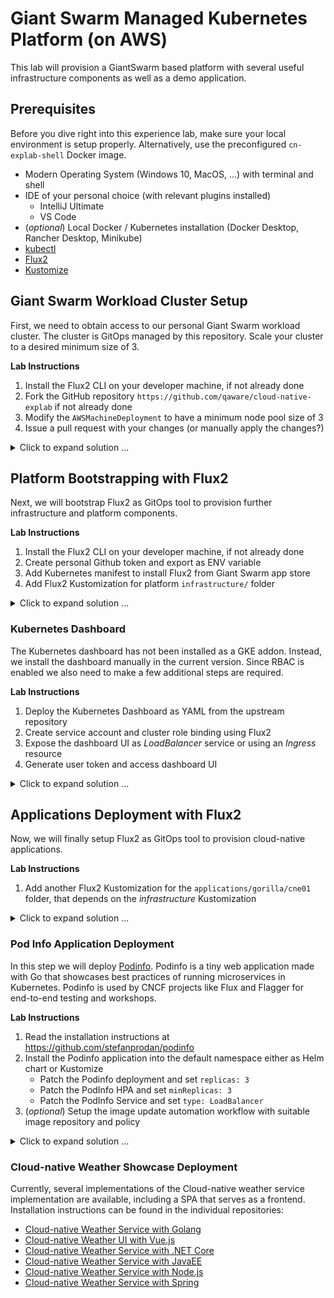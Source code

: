 # Giant Swarm Managed Kubernetes Platform (on AWS)

This lab will provision a GiantSwarm based platform with several useful infrastructure components as well
as a demo application.

## Prerequisites

Before you dive right into this experience lab, make sure your local environment is setup properly.
Alternatively, use the preconfigured `cn-explab-shell` Docker image.

- Modern Operating System (Windows 10, MacOS, ...) with terminal and shell
- IDE of your personal choice (with relevant plugins installed)
  - IntelliJ Ultimate
  - VS Code
- (_optional_) Local Docker / Kubernetes installation (Docker Desktop, Rancher Desktop, Minikube)
- [kubectl](https://kubernetes.io/docs/tasks/tools/)
- [Flux2](https://fluxcd.io/flux/cmd/)
- [Kustomize](https://kustomize.io)

## Giant Swarm Workload Cluster Setup

First, we need to obtain access to our personal Giant Swarm workload cluster. The cluster is GitOps managed by this repository. Scale your cluster to a desired minimum size of 3.

**Lab Instructions**

1. Install the Flux2 CLI on your developer machine, if not already done
2. Fork the GitHub repository `https://github.com/qaware/cloud-native-explab` if not already done
3. Modify the `AWSMachineDeployment` to have a minimum node pool size of 3
4. Issue a pull request with your changes (or manually apply the changes?)

<details>
  <summary markdown="span">Click to expand solution ...</summary>

```yaml
apiVersion: infrastructure.giantswarm.io/v1alpha3
kind: AWSMachineDeployment
metadata:
  annotations:
    giantswarm.io/docs: https://docs.giantswarm.io/ui-api/management-api/crd/awsmachinedeployments.infrastructure.giantswarm.io/
  labels:
    cluster.x-k8s.io/cluster-name: ${cluster_id}
    giantswarm.io/cluster: ${cluster_id}
    giantswarm.io/machine-deployment: ${machine_deployment_id}
    giantswarm.io/organization: ${organization}
    release.giantswarm.io/version: ${release}
  name: ${machine_deployment_id}
  namespace: org-${organization}
spec:
  nodePool:
    description: Default node pool
    scaling:
      max: 5
      # set minimum size
      min: 3
```

</details>

## Platform Bootstrapping with Flux2

Next, we will bootstrap Flux2 as GitOps tool to provision further infrastructure and platform components.

**Lab Instructions**

1. Install the Flux2 CLI on your developer machine, if not already done
2. Create personal Github token and export as ENV variable
3. Add Kubernetes manifest to install Flux2 from Giant Swarm app store
4. Add Flux2 Kustomization for platform `infrastructure/` folder

<details>
  <summary markdown="span">Click to expand solution ...</summary>

```yaml
apiVersion: v1
data:
  values: |
    cluster:
      domain: ${cluster_domain}
kind: ConfigMap
metadata:
  name: flux-app-user-values
  namespace: ${cluster_id}
---
apiVersion: application.giantswarm.io/v1alpha1
kind: App
metadata:
  name: flux-app
  namespace: ${cluster_id}
spec:
  catalog: giantswarm-test
  kubeConfig:
    context:
      name: ${cluster_id}
    inCluster: false
    secret:
      name: ${cluster_id}-kubeconfig
      namespace: ${cluster_id}
  name: flux-app
  namespace: flux-app
  userConfig:
    configMap:
      name: flux-app-user-values
      namespace: ${cluster_id}
  version: 0.18.2-dcab87c5fd78247eba4127afc33081d825f08df9
```

  ```bash
# you may register a dedicated 
flux create source git $GIT_REPO \
    --url=https://github.com/$GIT_USER/$GIT_REPO \
    --branch=main \
    --interval=5m \
    --export > ./clusters/gorilla/cne01/$GIT_REPO-source.yaml

# you may need to update and modify Flux kustomization
# - infrastructure-sync.yaml

flux create kustomization infrastructure \
    --source=GitRepository/flux-system \
    --path="./infrastructure/gorilla/cne01"
    --prune=true \
    --interval=5m0s \
    --export > ./clusters/gorilla/cne01/infrastructure-sync.yaml

# manually apply the source and infrastructure manifests
kubectl apply ./clusters/gorilla/cne01/$GIT_REPO-source.yaml
kubectl apply ./clusters/gorilla/cne01/infrastructure-sync.yaml

# to manually trigger the GitOps process use the following commands
flux reconcile source git flux-system
flux reconcile kustomization infrastructure
flux get all
  ```

</details>

### Kubernetes Dashboard

The Kubernetes dashboard has not been installed as a GKE addon. Instead, we install the dashboard manually in the
current version. Since RBAC is enabled we also need to make a few additional steps are required.

**Lab Instructions**

1. Deploy the Kubernetes Dashboard as YAML from the upstream repository
2. Create service account and cluster role binding using Flux2
3. Expose the dashboard UI as _LoadBalancer_ service or using an _Ingress_ resource
4. Generate user token and access dashboard UI

<details>
  <summary markdown="span">Click to expand solution ...</summary>

```bash
# change into infrastructure/ directory
take kubernetes-dashboard
kustomize create
```

Now you can add the latest recommend dashboard manifest YAML to the resources section of the kustomization.yaml
e.g. https://raw.githubusercontent.com/kubernetes/dashboard/v2.7.0/aio/deploy/recommended.yaml

```yaml
# see https://github.com/kubernetes/dashboard/blob/master/docs/user/access-control/creating-sample-user.md
# create admin-service-account.yaml in the GitOps infrastructure directory
apiVersion: v1
kind: ServiceAccount
metadata:
    name: admin-user
    namespace: kube-system
---
apiVersion: rbac.authorization.k8s.io/v1
kind: ClusterRoleBinding
metadata:
    name: admin-user
roleRef:
    apiGroup: rbac.authorization.k8s.io
    kind: ClusterRole
    name: cluster-admin
subjects:
    - kind: ServiceAccount
      name: admin-user
      namespace: kube-system
```

Now you can open and access the dashboard in your preferred browser. You could either use port-forwarding or the proxy
functionality of kubectl.

```bash
# using the proxy
kubectl proxy
open http://localhost:8001/api/v1/namespaces/kubernetes-dashboard/services/https:kubernetes-dashboard:/proxy/

# or use port forward
kubectl port-forward -n kube-system service/kubernetes-dashboard 10443:443
```

Even better is to patch the `kubernetes-dashboard` service using type `LoadBalancer` and apply it as strategic
merge patch using Kustomize.

```yaml
# create loadbalancer.yaml in the GitOps repository
apiVersion: v1
kind: Service
metadata:
  name: kubernetes-dashboard
  namespace: kubernetes-dashboard
spec:
  type: LoadBalancer

# add this to the kustomize.yaml
patchesStrategicMerge:
  - loadbalancer.yaml
```

</details>

## Applications Deployment with Flux2

Now, we will finally setup Flux2 as GitOps tool to provision cloud-native applications.

**Lab Instructions**

1. Add another Flux2 Kustomization for the `applications/gorilla/cne01` folder, that depends on the _infrastructure_ Kustomization

<details>
  <summary markdown="span">Click to expand solution ...</summary>
  
  ```bash
# you may need to update and modify Flux kustomization
# - applications-sync.yaml
# - image-update-automation.yaml

flux create kustomization applications \
    --depends-on=infrastructure
    --source=GitRepository/flux-system \
    --path="./applications/gorilla/cne01"
    --prune=true \
    --interval=5m0s \
    --export > ./clusters/gorilla/cne01/applications-sync.yaml

# to manually trigger the GitOps process use the following commands
flux reconcile source git flux-system
flux reconcile kustomization applications
flux get all
  ```

</details>

### Pod Info Application Deployment

In this step we will deploy [Podinfo](https://github.com/stefanprodan/podinfo).
Podinfo is a tiny web application made with Go that showcases best practices of running microservices in Kubernetes. Podinfo is used by CNCF projects like Flux and Flagger for end-to-end testing and workshops.

**Lab Instructions**

1. Read the installation instructions at https://github.com/stefanprodan/podinfo
2. Install the Podinfo application into the default namespace either as Helm chart or Kustomize
    - Patch the Podinfo deployment and set `replicas: 3`
    - Patch the PodInfo HPA and set `minReplicas: 3`
    - Patch the PodInfo Service and set `type: LoadBalancer`
3. (_optional_) Setup the image update automation workflow with suitable image repository and policy

<details>
  <summary markdown="span">Click to expand solution ...</summary>

```bash
cd applications/gorilla/cne01

flux create source git podinfo \
    --url=https://github.com/stefanprodan/podinfo \
    --tag="6.1.8" \
    --interval=30s \
    --export > podinfo/podinfo-source.yaml

flux create kustomization podinfo \
    --source=GitRepository/podinfo \
    --path="./kustomize" \
    --prune=true \
    --interval=5m0s \
    --target-namespace=default \
    --export > podinfo/podinfo-kustomization.yaml
```

The Kustomize patches need to be added manually to the `podinfo-kustomization.yaml`.

```yaml
  images:
    - name: ghcr.io/stefanprodan/podinfo
      newName: ghcr.io/stefanprodan/podinfo # {"$imagepolicy": "flux-system:podinfo:name"}
      newTag: 6.1.8 # {"$imagepolicy": "flux-system:podinfo:tag"}
  patchesStrategicMerge:
    - apiVersion: autoscaling/v2beta2
      kind: HorizontalPodAutoscaler
      metadata:
        name: podinfo
      spec:
        minReplicas: 3
    - apiVersion: apps/v1
      kind: Deployment
      metadata:
        name: podinfo
        labels:
          lab: cloud-native-explab
      spec:
        replicas: 3
        template:
          metadata:
            labels:
              lab: cloud-native-explab
    - apiVersion: v1
      kind: Service
      metadata:
        name: podinfo
      spec:
        type: LoadBalancer
```

Then add and configure image repository and policy for the image update automation to work.

```bash
flux create image repository podinfo \
    --image=ghcr.io/stefanprodan/podinfo \
    --interval 1m0s \
    --export > podinfo/podinfo-registry.yaml

flux create image policy podinfo \
    --image-ref=podinfo \
    --select-semver="6.1.x" \
    --export > podinfo/podinfo-policy.yaml
```

</details>

### Cloud-native Weather Showcase Deployment

Currently, several implementations of the Cloud-native weather service implementation are available, including a SPA that serves as a frontend. Installation instructions can be found in the individual repositories:

- [Cloud-native Weather Service with Golang](https://github.com/qaware/cloud-native-weather-golang/blob/main/docs/README.md)
- [Cloud-native Weather UI with Vue.js](https://github.com/qaware/cloud-native-weather-vue3/blob/main/docs/README.md)
- [Cloud-native Weather Service with .NET Core](https://github.com/qaware/cloud-native-weather-dotnet/blob/main/docs/README.md)
- [Cloud-native Weather Service with JavaEE](https://github.com/qaware/cloud-native-weather-javaee/blob/main/docs/README.md)
- [Cloud-native Weather Service with Node.js](https://github.com/qaware/cloud-native-weather-nodejs/blob/main/docs/README.md)
- [Cloud-native Weather Service with Spring](https://github.com/qaware/cloud-native-weather-spring/blob/main/docs/README.md)

